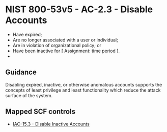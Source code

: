 # NIST 800-53v5 - AC-2.3 - Disable Accounts
- Have expired;
- Are no longer associated with a user or individual;
- Are in violation of organizational policy; or
- Have been inactive for \[ Assignment: time period \].
-
## Guidance
Disabling expired, inactive, or otherwise anomalous accounts supports the concepts of least privilege and least functionality which reduce the attack surface of the system.
## Mapped SCF controls
- [IAC-15.3 - Disable Inactive Accounts](../scf/iac-153-disableinactiveaccounts.md)